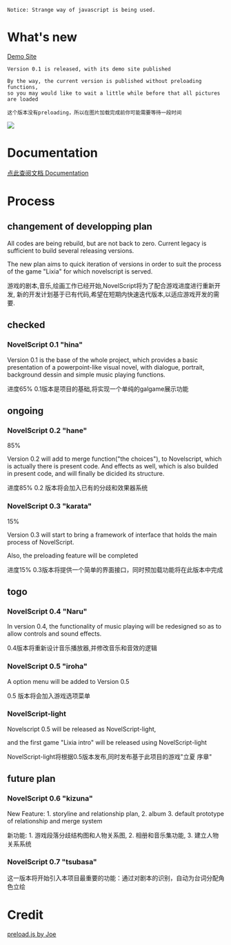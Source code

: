 ```
Notice: Strange way of javascript is being used.
```

# What's new
<a href="http://gal.yinyan.fr/demo/hina/">Demo Site</a>

```
Version 0.1 is released, with its demo site published

By the way, the current version is published without preloading functions, 
so you may would like to wait a little while before that all pictures are loaded

这个版本没有preloading，所以在图片加载完成前你可能需要等待一段时间
```
<img src="http://gal.yinyan.fr/demo/hina/new328.png" />

# Documentation
<a href="https://github.com/yinyanfr/NovelScript/tree/master/doc">点此查阅文档 Documentation</a>

# Process
## changement of developping plan
All codes are being rebuild, but are not back to zero. Current legacy is sufficient to build several releasing versions.

The new plan aims to quick iteration of versions in order to suit the process of the game "Lixia" for which novelscript is served.

游戏的剧本,音乐,绘画工作已经开始,NovelScript将为了配合游戏进度进行重新开发,
新的开发计划基于已有代码,希望在短期内快速迭代版本,以适应游戏开发的需要.

## checked
### NovelScript 0.1 "hina"

Version 0.1 is the base of the whole project, which provides a basic presentation of a powerpoint-like visual novel, 
with dialogue, portrait, background dessin and simple music playing functions.

进度65% 0.1版本是项目的基础,将实现一个单纯的galgame展示功能

## ongoing
### NovelScript 0.2 "hane"
85%

Version 0.2 will add to merge function("the choices"), to Novelscript, which is actually there is present code.
And effects as well, which is also builded in present code, and will finally be dicided its structure.

进度85% 0.2 版本将会加入已有的分歧和效果器系统
### NovelScript 0.3 "karata"
15%

Version 0.3 will start to bring a framework of interface that holds the main process of NovelScript.

Also, the preloading feature will be completed

进度15% 0.3版本将提供一个简单的界面接口，同时预加载功能将在此版本中完成
## togo
### NovelScript 0.4 "Naru"
In version 0.4, the functionality of music playing will be redesigned so as to allow controls and sound effects.

0.4版本将重新设计音乐播放器,并修改音乐和音效的逻辑
### NovelScript 0.5 "iroha"
A option menu will be added to Version 0.5

0.5 版本将会加入游戏选项菜单
### NovelScript-light
Novelscript 0.5 will be released as NovelScript-light,

and the first game "Lixia intro" will be released using NovelScript-light

NovelScript-light将根据0.5版本发布,同时发布基于此项目的游戏"立夏 序章"

## future plan
### NovelScript 0.6 "kizuna"
New Feature: 
    1. storyline and relationship plan,
    2. album
    3. default prototype of relationship and merge system

新功能: 1. 游戏段落分歧结构图和人物关系图, 2. 相册和音乐集功能, 3. 建立人物关系系统

### NovelScript 0.7 "tsubasa"
这一版本将开始引入本项目最重要的功能：通过对剧本的识别，自动为台词分配角色立绘

# Credit

<a href="https://segmentfault.com/a/1190000000684923">preload.js by Joe</a>

